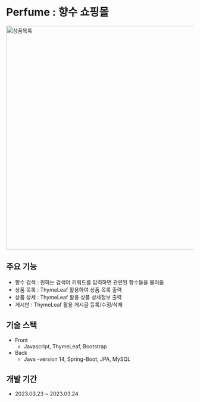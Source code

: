 # Perfume : 향수 쇼핑몰

<img width="600" alt="상품목록" src="https://user-images.githubusercontent.com/113018906/231684387-15be79f3-9110-4b41-ac89-a5fb0f00218e.png">


## 주요 기능
- 향수 검색 : 원하는 검색어 키워드를 입력하면 관련된 향수들을 불러옴
- 상품 목록 : ThymeLeaf 활용하여 상품 목록 출력
- 상품 상세 : ThymeLeaf 활용 상품 상세정보 출력
- 게시판 : ThymeLeaf 활용 게시글 등록/수정/삭제

## 기술 스택
- Front
  - Javascript, ThymeLeaf, Bootstrap<br>
- Back
  - Java -version 14, Spring-Boot, JPA, MySQL

## 개발 기간
- 2023.03.23 ~ 2023.03.24

